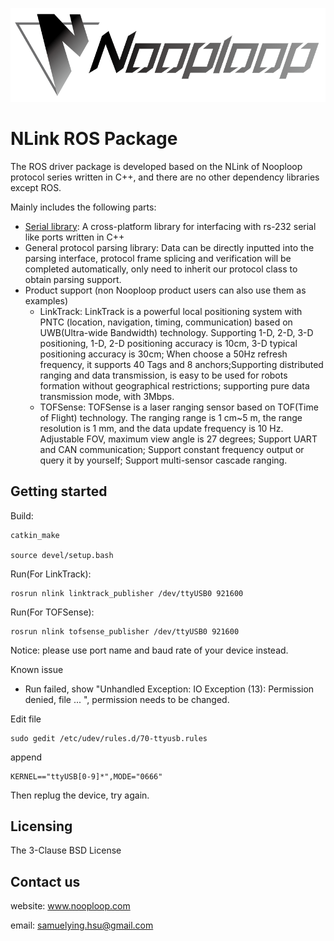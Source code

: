 ![Logo of the project](./images/nooploop.png)

# NLink ROS Package

The ROS driver package is developed based on the NLink of Nooploop protocol series written in C++, and there are no other dependency libraries except ROS.

Mainly includes the following parts:

- [Serial library](https://github.com/wjwwood/serial): A cross-platform library for interfacing with rs-232 serial like ports written in C++
- General protocol parsing library: Data can be directly inputted into the parsing interface, protocol frame splicing and verification will be completed automatically, only need to inherit our protocol class to obtain parsing support.
- Product support (non Nooploop product users can also use them as examples)
  - LinkTrack: LinkTrack is a powerful local positioning system with PNTC (location, navigation, timing, communication) based on UWB(Ultra-wide Bandwidth) technology. Supporting 1-D, 2-D, 3-D positioning, 1-D, 2-D positioning accuracy is 10cm, 3-D typical positioning accuracy is 30cm; When choose a 50Hz refresh frequency, it supports 40 Tags and 8 anchors;Supporting distributed ranging and data transmission, is easy to be used for robots formation without geographical restrictions; supporting pure data transmission mode, with 3Mbps. 
  - TOFSense: TOFSense is a laser ranging sensor based on TOF(Time of Flight) technology. The ranging range is 1 cm~5 m, the range resolution is 1 mm, and the data update frequency is 10 Hz. Adjustable FOV, maximum view angle is 27 degrees; Support UART and CAN communication; Support constant frequency output or query it by yourself; Support multi-sensor cascade ranging.

## Getting started

Build:

```
catkin_make

source devel/setup.bash
```

Run(For LinkTrack):

```
rosrun nlink linktrack_publisher /dev/ttyUSB0 921600
```

Run(For TOFSense):

```
rosrun nlink tofsense_publisher /dev/ttyUSB0 921600
```

Notice: please use port name and baud rate of your device instead.

Known issue

- Run failed, show "Unhandled Exception: IO Exception (13): Permission denied, file ... ", permission needs to be changed.

Edit file

```
sudo gedit /etc/udev/rules.d/70-ttyusb.rules
```

append

```
KERNEL=="ttyUSB[0-9]*",MODE="0666"
```

Then replug the device, try again.

## Licensing

The 3-Clause BSD License

## Contact us

website: www.nooploop.com

email: samuelying.hsu@gmail.com